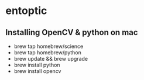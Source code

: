 # entoptic

## Installing OpenCV & python on mac
* brew tap homebrew/science
* brew tap homebrew/python
* brew update && brew upgrade
* brew install python
* brew install opencv
